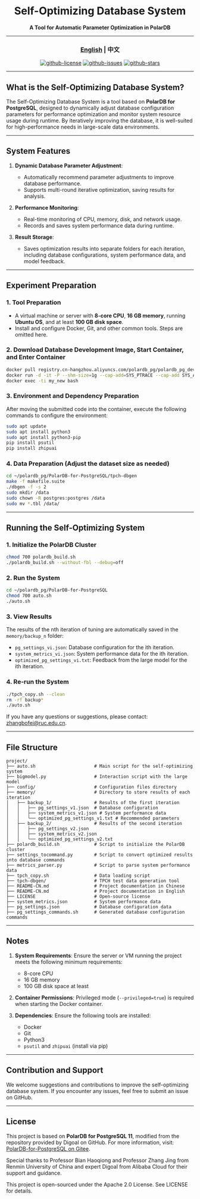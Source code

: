 
<div align="center">

# Self-Optimizing Database System

**A Tool for Automatic Parameter Optimization in PolarDB**

---

### [English](README.md) | 中文

[![github-license](https://img.shields.io/github/license/2022201318/Self-Optimizing-Database-System?style=for-the-badge&logo=github)](LICENSE)
[![github-issues](https://img.shields.io/github/issues2022201318/Self-Optimizing-Database-System?style=for-the-badge&logo=github)](https://github.com/2022201318/Self-Optimizing-Database-System/issues)
[![github-stars](https://img.shields.io/github/stars/2022201318/Self-Optimizing-Database-System?style=for-the-badge&logo=github)](https://github.com/p2022201318/Self-Optimizing-Database-System/stargazers)

</div>

---

## What is the Self-Optimizing Database System?

The Self-Optimizing Database System is a tool based on **PolarDB for PostgreSQL**, designed to dynamically adjust database configuration parameters for performance optimization and monitor system resource usage during runtime. By iteratively improving the database, it is well-suited for high-performance needs in large-scale data environments.

---

## System Features

1. **Dynamic Database Parameter Adjustment**:
   - Automatically recommend parameter adjustments to improve database performance.
   - Supports multi-round iterative optimization, saving results for analysis.

2. **Performance Monitoring**:
   - Real-time monitoring of CPU, memory, disk, and network usage.
   - Records and saves system performance data during runtime.

3. **Result Storage**:
   - Saves optimization results into separate folders for each iteration, including database configurations, system performance data, and model feedback.

---

## Experiment Preparation

### 1. Tool Preparation

- A virtual machine or server with **8-core CPU**, **16 GB memory**, running **Ubuntu OS**, and at least **100 GB disk space**.
- Install and configure Docker, Git, and other common tools. Steps are omitted here.

### 2. Download Database Development Image, Start Container, and Enter Container

```bash
docker pull registry.cn-hangzhou.aliyuncs.com/polardb_pg/polardb_pg_devel:ubuntu20.04
docker run -d -it -P --shm-size=1g --cap-add=SYS_PTRACE --cap-add SYS_ADMIN --privileged=true --name my_new registry.cn-hangzhou.aliyuncs.com/polardb_pg/polardb_pg_devel:ubuntu20.04 bash
docker exec -ti my_new bash
```

### 3. Environment and Dependency Preparation

After moving the submitted code into the container, execute the following commands to configure the environment:

```bash
sudo apt update
sudo apt install python3
sudo apt install python3-pip
pip install psutil
pip install zhipuai
```

### 4. Data Preparation (Adjust the dataset size as needed)

```bash
cd ~/polardb_pg/PolarDB-for-PostgreSQL/tpch-dbgen
make -f makefile.suite
./dbgen -f -s 2
sudo mkdir /data
sudo chown -R postgres:postgres /data
sudo mv *.tbl /data/
```

---

## Running the Self-Optimizing System

### 1. Initialize the PolarDB Cluster

```bash
chmod 700 polardb_build.sh
./polardb_build.sh --without-fbl --debug=off
```

### 2. Run the System

```bash
cd ~/polardb_pg/PolarDB-for-PostgreSQL
chmod 700 auto.sh
./auto.sh
```

### 3. View Results

The results of the nth iteration of tuning are automatically saved in the `memory/backup_n` folder:

- `pg_settings_vi.json`: Database configuration for the ith iteration.
- `system_metrics_vi.json`: System performance data for the ith iteration.
- `optimized_pg_settings_vi.txt`: Feedback from the large model for the ith iteration.

### 4. Re-run the System

```bash
./tpch_copy.sh --clean
rm -rf backup*
./auto.sh
```

If you have any questions or suggestions, please contact: zhangbofei@ruc.edu.cn.

---

## File Structure

```plaintext
project/
├── auto.sh                      # Main script for the self-optimizing system
├── bigmodel.py                  # Interaction script with the large model
├── config/                      # Configuration files directory
├── memory/                      # Directory to store results of each iteration
│   ├── backup_1/                # Results of the first iteration
│   │   ├── pg_settings_v1.json  # Database configuration
│   │   ├── system_metrics_v1.json # System performance data
│   │   └── optimized_pg_settings_v1.txt # Recommended parameters
│   ├── backup_2/                # Results of the second iteration
│   │   ├── pg_settings_v2.json
│   │   ├── system_metrics_v2.json
│   │   └── optimized_pg_settings_v2.txt
├── polardb_build.sh             # Script to initialize the PolarDB cluster
├── settings_tocommand.py        # Script to convert optimized results into database commands
├── metrics_parser.py            # Script to parse system performance data
├── tpch_copy.sh                 # Data loading script
├── tpch-dbgen/                  # TPCH test data generation tool
├── README-CN.md                 # Project documentation in Chinese
├── README-CN.md                 # Project documentation in English
├── LICENSE                      # Open-source license
├── system_metrics.json          # System performance data
├── pg_settings.json             # Database configuration data
├── pg_settings_commands.sh      # Generated database configuration commands
```

---

## Notes

1. **System Requirements**: Ensure the server or VM running the project meets the following minimum requirements:
   - 8-core CPU
   - 16 GB memory
   - 100 GB disk space at least

2. **Container Permissions**: Privileged mode (`--privileged=true`) is required when starting the Docker container.

3. **Dependencies**: Ensure the following tools are installed:
   - Docker
   - Git
   - Python3
   - `psutil` and `zhipuai` (install via pip)

---

## Contribution and Support

We welcome suggestions and contributions to improve the self-optimizing database system. If you encounter any issues, feel free to submit an issue on GitHub.

---

## License

This project is based on **PolarDB for PostgreSQL 11**, modified from the repository provided by Digoal on GitHub. For more information, visit:  
[PolarDB-for-PostgreSQL on Gitee](https://gitee.com/digoal/PolarDB-for-PostgreSQL).

Special thanks to Professor Bian Haoqiong and Professor Zhang Jing from Renmin University of China and expert Digoal from Alibaba Cloud for their support and guidance.

This project is open-sourced under the Apache 2.0 License. See LICENSE for details.

